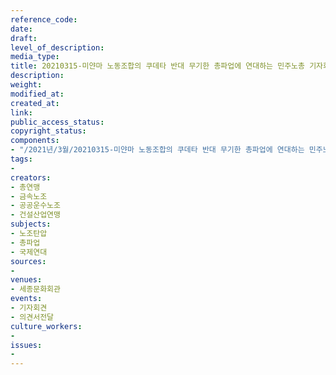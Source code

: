 ```yaml
---
reference_code: 
date: 
draft: 
level_of_description: 
media_type: 
title: 20210315-미얀마 노동조합의 쿠데타 반대 무기한 총파업에 연대하는 민주노총 기자회견
description: 
weight: 
modified_at: 
created_at: 
link: 
public_access_status: 
copyright_status: 
components:
- "/2021년/3월/20210315-미얀마 노동조합의 쿠데타 반대 무기한 총파업에 연대하는 민주노총 기자회견/_5D43622.jpg"
tags:
- 
creators:
- 총연맹
- 금속노조
- 공공운수노조
- 건설산업연맹
subjects:
- 노조탄압
- 총파업
- 국제연대
sources:
- 
venues:
- 세종문화회관
events:
- 기자회견
- 의견서전달
culture_workers:
- 
issues:
- 
---
```

